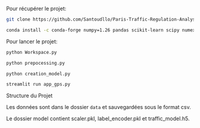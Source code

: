 Pour récupérer le projet:

```bash
git clone https://github.com/Santoudllo/Paris-Traffic-Regulation-Analysis

conda install -c conda-forge numpy=1.26 pandas scikit-learn scipy numexpr bottleneck tensorflow streamlit folium geopy streamlit-folium
```

Pour lancer le projet:

```bash
python Workspace.py

python prepocessing.py

python creation_model.py

streamlit run app_gps.py

```

Structure du Projet

Les données sont dans le dossier ```data``` et sauvegardées sous le format csv.

Le dossier model contient scaler.pkl, label_encoder.pkl et traffic_model.h5.
